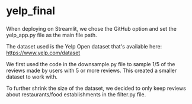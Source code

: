 # yelp_final
### 
When deploying on Streamlit, we chose the GitHub option and set the yelp_app.py file as the main file path.

The dataset used is the Yelp Open dataset that's available here: https://www.yelp.com/dataset

We first used the code in the downsample.py file to sample 1/5 of the reviews made by users with 5 or more reviews. This created a smaller dataset to work with.

To further shrink the size of the dataset, we decided to only keep reviews about restaurants/food establishments in the filter.py file.
###


